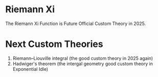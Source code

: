 # Riemann Xi
The Riemann Xi Function is Future Official Custom Theory in 2025.
# Next Custom Theories
1. Riemann–Liouville integral (the good custom theory in 2025 again)
2. Hadwiger's theorem (the intergal geometry good custom theory in Exponential Idle)
